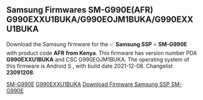 <h2>Samsung Firmwares SM-G990E(AFR) G990EXXU1BUKA/G990EOJM1BUKA/G990EXXU1BUKA</h2>
Download the Samsung firmware for the ✅ <strong>Samsung SSP </strong> ⭐ <strong>SM-G990E</strong> with product code <strong>AFR</strong> <strong> from Kenya</strong>. This firmware has version number PDA <strong>G990EXXU1BUKA</strong> and CSC G990EOJM1BUKA. The operating system of this firmware is Android S , with build date 2021-12-08. Changelist <strong>23091208</strong>.


[SM-G990E](https://samfirm.shop/samsung/model/SM-G990E)
[G990EXXU1BUKA](https://samfirm.shop/samsung/pda/G990EXXU1BUKA)
[Download Firmware Samsung SSP SM-G990E](https://samfirm.shop/samsung/firmware/481665)
